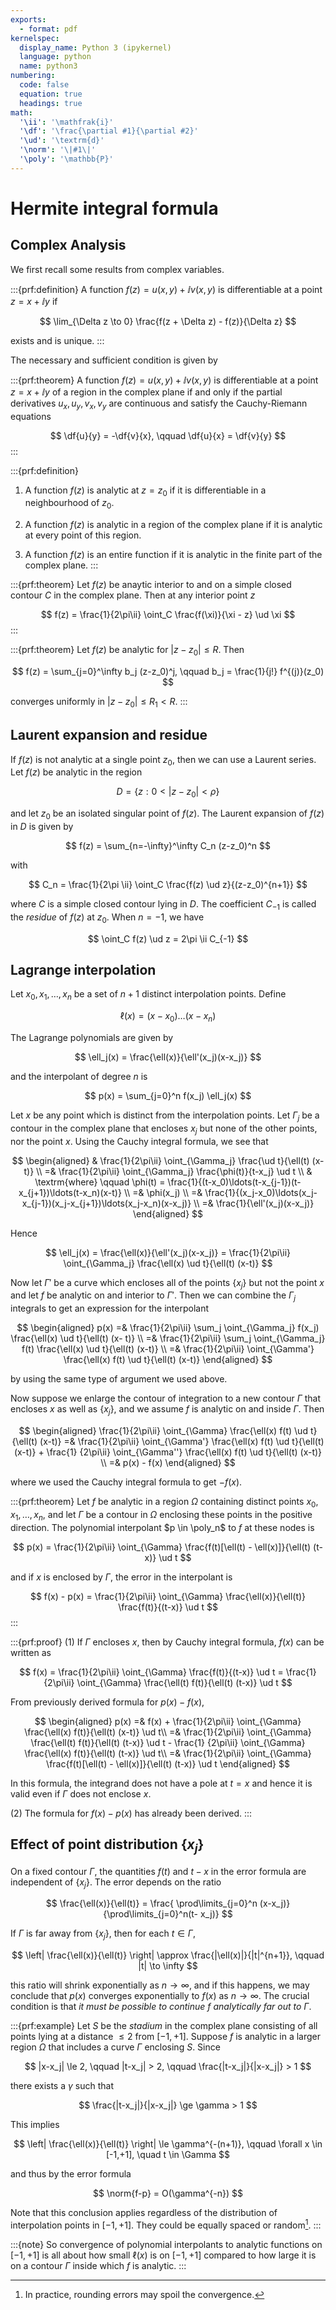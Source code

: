```yaml
---
exports:
  - format: pdf
kernelspec:
  display_name: Python 3 (ipykernel)
  language: python
  name: python3
numbering:
  code: false
  equation: true
  headings: true
math:
  '\ii': '\mathfrak{i}'
  '\df': '\frac{\partial #1}{\partial #2}'
  '\ud': '\textrm{d}'
  '\norm': '\|#1\|'
  '\poly': '\mathbb{P}'
---
```


# Hermite integral formula

## Complex Analysis

We first recall some results from complex variables. 

:::{prf:definition}
A function $f(z) = u(x,y) + \ii v(x,y)$ is differentiable at a point $z=x+\ii y$ if

$$
\lim_{\Delta z \to 0} \frac{f(z + \Delta z) - f(z)}{\Delta z}
$$ 

exists and is unique.
:::

The necessary and sufficient condition is given by

:::{prf:theorem}
A function $f(z) = u(x,y) + \ii v(x,y)$ is differentiable at a point $z = x + \ii y$ of a region in the complex plane if and only if the partial derivatives $u_x, u_y, v_x, v_y$ are continuous and satisfy the
Cauchy-Riemann equations

$$
\df{u}{y} = -\df{v}{x}, \qquad \df{u}{x} = \df{v}{y}
$$
:::

:::{prf:definition}
1. A function $f(z)$ is analytic at $z=z_0$ if it is differentiable in a neighbourhood of $z_0$. 

2. A function $f(z)$ is analytic in a region of the complex plane if it is analytic at every point of this
region. 

3. A function $f(z)$ is an entire function if it is analytic in the finite part of the complex plane.
:::

:::{prf:theorem}
Let $f(z)$ be anaytic interior to and on a simple closed contour $C$ in
the complex plane. Then at any interior point $z$

$$
f(z) = \frac{1}{2\pi\ii} \oint_C \frac{f(\xi)}{\xi - z} \ud \xi
$$
:::

:::{prf:theorem}
Let $f(z)$ be analytic for $|z-z_0| \le R$. Then

$$
f(z) = \sum_{j=0}^\infty b_j (z-z_0)^j, \qquad b_j = \frac{1}{j!} f^{(j)}(z_0)
$$

converges uniformly in $|z-z_0| \le R_1 < R$.
:::

## Laurent expansion and residue

If $f(z)$ is not analytic at a single point $z_0$, then we can use a Laurent series. Let $f(z)$ be analytic in the region

$$
D = \{ z : 0 < |z-z_0| < \rho \}
$$ 

and let $z_0$ be an isolated singular point of $f(z)$. The Laurent expansion of $f(z)$ in $D$ is given by 

$$
f(z) = \sum_{n=-\infty}^\infty C_n (z-z_0)^n
$$ 

with

$$
C_n = \frac{1}{2\pi \ii} \oint_C \frac{f(z) \ud z}{(z-z_0)^{n+1}}
$$

where $C$ is a simple closed contour lying in $D$. The coefficient $C_{-1}$ is called the *residue* of $f(z)$ at $z_0$. When $n=-1$, we have 

$$
\oint_C f(z) \ud z = 2\pi \ii C_{-1}
$$

## Lagrange interpolation

Let $x_0,x_1,\ldots,x_n$ be a set of $n+1$ distinct interpolation points. Define 

$$
\ell(x) = (x-x_0)\ldots(x-x_n)
$$ 

The Lagrange polynomials are given by

$$
\ell_j(x) = \frac{\ell(x)}{\ell'(x_j)(x-x_j)}
$$ 

and the interpolant of degree $n$ is 

$$
p(x) = \sum_{j=0}^n f(x_j) \ell_j(x)
$$ 

Let $x$ be any point which is distinct from the interpolation points. Let $\Gamma_j$ be a contour in the complex plane that encloses $x_j$ but none of the other points, nor the point $x$. Using the Cauchy integral formula, we see that 

$$
\begin{aligned}
& \frac{1}{2\pi\ii} \oint_{\Gamma_j} \frac{\ud t}{\ell(t) (x-t)} \\
=& \frac{1}{2\pi\ii} \oint_{\Gamma_j} \frac{\phi(t)}{t-x_j} \ud t \\
& \textrm{where}  \qquad \phi(t) =
\frac{1}{(t-x_0)\ldots(t-x_{j-1})(t-x_{j+1})\ldots(t-x_n)(x-t)} \\
=& \phi(x_j) \\
=& \frac{1}{(x_j-x_0)\ldots(x_j-x_{j-1})(x_j-x_{j+1})\ldots(x_j-x_n)(x-x_j)} \\
=& \frac{1}{\ell'(x_j)(x-x_j)}
\end{aligned}
$$ 

Hence

$$
\ell_j(x) = \frac{\ell(x)}{\ell'(x_j)(x-x_j)} = \frac{1}{2\pi\ii} \oint_{\Gamma_j}
\frac{\ell(x) \ud t}{\ell(t) (x-t)}
$$ 

Now let $\Gamma'$ be a curve which encloses all of the points $\{x_j\}$ but not the point $x$ and let $f$ be analytic on and interior to $\Gamma'$. Then we can combine the $\Gamma_j$ integrals to get an expression for the interpolant

$$
\begin{aligned}
p(x) =& \frac{1}{2\pi\ii} \sum_j \oint_{\Gamma_j} f(x_j) \frac{\ell(x) \ud t}{\ell(t) (x-
t)} \\
=& \frac{1}{2\pi\ii} \sum_j \oint_{\Gamma_j} f(t) \frac{\ell(x) \ud t}{\ell(t) (x-t)} \\
=& \frac{1}{2\pi\ii} \oint_{\Gamma'} \frac{\ell(x) f(t) \ud t}{\ell(t) (x-t)}
\end{aligned}
$$ 

by using the same type of argument we used above.

Now suppose we enlarge the contour of integration to a new contour $\Gamma$ that encloses $x$ as well as $\{x_j\}$, and we assume $f$ is analytic on and inside $\Gamma$. Then 

$$
\begin{aligned}
\frac{1}{2\pi\ii} \oint_{\Gamma} \frac{\ell(x) f(t) \ud t}{\ell(t) (x-t)} =&
\frac{1}{2\pi\ii} \oint_{\Gamma'} \frac{\ell(x) f(t) \ud t}{\ell(t) (x-t)} + \frac{1}
{2\pi\ii} \oint_{\Gamma''} \frac{\ell(x) f(t) \ud t}{\ell(t) (x-t)} \\
=& p(x) - f(x)
\end{aligned}
$$ 

where we used the Cauchy integral formula to get $-f(x)$.

:::{prf:theorem}
Let $f$ be analytic in a region $\Omega$ containing distinct points $x_0,x_1,\ldots,x_n$, and let $\Gamma$ be a contour in $\Omega$ enclosing these points in the positive direction. The polynomial interpolant $p \in \poly_n$ to $f$ at these nodes is

$$
p(x) = \frac{1}{2\pi\ii} \oint_{\Gamma} \frac{f(t)[\ell(t) - \ell(x)]}{\ell(t) (t-x)} \ud t
$$

and if $x$ is enclosed by $\Gamma$, the error in the interpolant is

$$
f(x) - p(x) = \frac{1}{2\pi\ii} \oint_{\Gamma} \frac{\ell(x)}{\ell(t)} \frac{f(t)}{(t-x)}
\ud t
$$
:::

:::{prf:proof}
(1) If $\Gamma$ encloses $x$, then by Cauchy integral formula, $f(x)$ can be written as

$$
f(x) = \frac{1}{2\pi\ii} \oint_{\Gamma} \frac{f(t)}{(t-x)} \ud t = \frac{1}{2\pi\ii}
\oint_{\Gamma} \frac{\ell(t) f(t)}{\ell(t) (t-x)} \ud t
$$ 

From previously derived formula for $p(x)-f(x)$, 

$$
\begin{aligned}
p(x) =& f(x) + \frac{1}{2\pi\ii} \oint_{\Gamma} \frac{\ell(x) f(t)}{\ell(t) (x-t)} \ud t\\
=& \frac{1}{2\pi\ii} \oint_{\Gamma} \frac{\ell(t) f(t)}{\ell(t) (t-x)} \ud t - \frac{1}
{2\pi\ii} \oint_{\Gamma} \frac{\ell(x) f(t)}{\ell(t) (t-x)} \ud t\\
=& \frac{1}{2\pi\ii} \oint_{\Gamma} \frac{f(t)[\ell(t) - \ell(x)]}{\ell(t) (t-x)} \ud t
\end{aligned}
$$ 

In this formula, the integrand does not have a pole at $t=x$ and hence it is valid even if $\Gamma$ does not enclose $x$.

(2) The formula for $f(x)-p(x)$ has already been derived.
:::

## Effect of point distribution $\{x_j\}$

On a fixed contour $\Gamma$, the quantities $f(t)$ and $t-x$ in the error formula are independent of $\{x_j\}$. The error depends on the ratio

$$
\frac{\ell(x)}{\ell(t)} = \frac{ \prod\limits_{j=0}^n (x-x_j)}{\prod\limits_{j=0}^n(t-
x_j)}
$$ 

If $\Gamma$ is far away from $\{x_j\}$, then for each $t \in \Gamma$,

$$
\left| \frac{\ell(x)}{\ell(t)} \right| \approx \frac{|\ell(x)|}{|t|^{n+1}}, \qquad |t| \to
\infty
$$ 

this ratio will shrink exponentially as $n \to \infty$, and if this happens, we may conclude that $p(x)$ converges exponentially to $f(x)$ as $n \to \infty$. The crucial condition is that *it must be possible to continue $f$ analytically far out to $\Gamma$*.

:::{prf:example}
Let $S$ be the *stadium* in the complex plane consisting of all points lying at a distance $\le 2$ from $[-1,+1]$. Suppose $f$ is analytic in a larger region $\Omega$ that includes a curve $\Gamma$ enclosing $S$.  Since

$$
|x-x_j| \le 2, \qquad |t-x_j| > 2, \qquad \frac{|t-x_j|}{|x-x_j|} > 1
$$

there exists a $\gamma$ such that

$$
\frac{|t-x_j|}{|x-x_j|} \ge \gamma > 1
$$ 

This implies

$$
\left| \frac{\ell(x)}{\ell(t)} \right| \le \gamma^{-(n+1)}, \qquad \forall x \in [-1,+1],
\quad t \in \Gamma
$$ 

and thus by the error formula

$$
\norm{f-p} = O(\gamma^{-n})
$$ 

Note that this conclusion applies regardless of the distribution of interpolation points in $[-1,+1]$.  They could be equally spaced or random[^1].
:::

:::{note}
So convergence of polynomial interpolants to analytic functions on $[-1,+1]$ is all about how small $\ell(x)$ is on $[-1,+1]$ compared to how large it is on a contour $\Gamma$ inside which $f$ is analytic.
:::

[^1]: In practice, rounding errors may spoil the convergence.
